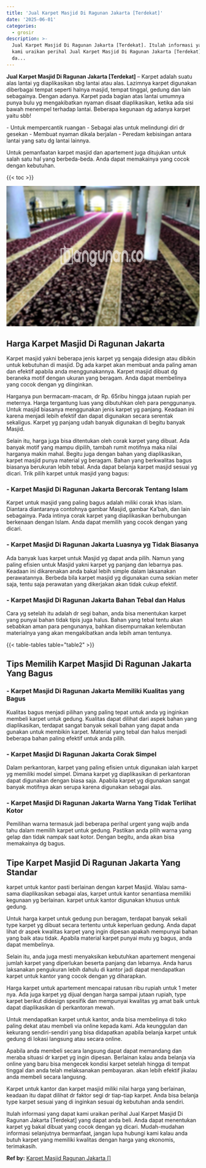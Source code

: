```yaml
---
title: 'Jual Karpet Masjid Di Ragunan Jakarta [Terdekat]'
date: '2025-06-01'
categories:
  - grosir
description: >-
  Jual Karpet Masjid Di Ragunan Jakarta [Terdekat]. Itulah informasi yang dapat
  kami uraikan perihal Jual Karpet Masjid Di Ragunan Jakarta [Terdekat] yang
  da...
---
```


**Jual Karpet Masjid Di Ragunan Jakarta \[Terdekat\]** – Karpet adalah suatu alas lantai yg diaplikasikan sbg lantai atau alas. Lazimnya karpet digunakan diberbagai tempat seperti halnya masjid, tempat tinggal, gedung dan lain sebagainya. Dengan adanya. Karpet pada bagian atas lantai umumnya punya bulu yg mengakibatkan nyaman disaat diaplikasikan, ketika ada sisi bawah menempel terhadap lantai. Beberapa kegunaan dg adanya karpet yaitu sbb!

\- Untuk mempercantik ruangan - Sebagai alas untuk melindungi diri dr gesekan - Membuat nyaman dikala berjalan - Peredam kebisingan antara lantai yang satu dg lantai lainnya.

Untuk pemanfaatan karpet masjid dan apartement juga ditujukan untuk salah satu hal yang berbeda-beda. Anda dapat memakainya yang cocok dengan kebutuhan.

{{< toc >}}

![Jual Karpet Masjid Di Ragunan Jakarta [Terdekat]](/images/grosir-karpet-murah-79.png)

## Harga Karpet Masjid Di Ragunan Jakarta

Karpet masjid yakni beberapa jenis karpet yg sengaja didesign atau dibikin untuk kebutuhan di masjid. Dg ada karpet akan membuat anda paling aman dan efektif apabila anda menggunakannya. Karpet masjid dibuat dg beraneka motif dengan ukuran yang beragam. Anda dapat membelinya yang cocok dengan yg diinginkan.

Harganya pun bermacam-macam, dr Rp. 65ribu hingga jutaan rupiah per meternya. Harga tergantung luas yang dibutuhkan oleh para penggunanya. Untuk masjid biasanya menggunakan jenis karpet yg panjang. Keadaan ini karena menjadi lebih efektif dan dapat digunakan secara serentak sekaligus. Karpet yg panjang udah banyak digunakan di begitu banyak Masjid.

Selain itu, harga juga bisa ditentukan oleh corak karpet yang dibuat. Ada banyak motif yang mampu dipilih, tambah rumit motifnya maka nilai harganya makin mahal. Begitu juga dengan bahan yang diaplikasikan, karpet masjid punya material yg beragam. Bahan yang berkwalitas bagus biasanya berukuran lebih tebal. Anda dapat belanja karpet masjid sesuai yg dicari. Trik pilih karpet untuk masjid yang bagus:

### \- Karpet Masjid Di Ragunan Jakarta Bercorak Tentang Islam

Karpet untuk masjid yang paling bagus adalah miliki corak khas islam. Diantara diantaranya contohnya gambar Masjid, gambar Ka’bah, dan lain sebagainya. Pada intinya corak karpet yang diaplikasikan berhubungan berkenaan dengan Islam. Anda dapat memilih yang cocok dengan yang dicari.

### \- Karpet Masjid Di Ragunan Jakarta Luasnya yg Tidak Biasanya

Ada banyak luas karpet untuk Masjid yg dapat anda pilih. Namun yang paling efisien untuk Masjid yakni karpet yg panjang dan lebarnya pas. Keadaan ini dikarenakan anda bakal lebih simple dalam laksanakan perawatannya. Berbeda bila karpet masjid yg digunakan cuma sekian meter saja, tentu saja perawatan yang dikerjakan akan tidak cukup efektif.

### \- Karpet Masjid Di Ragunan Jakarta Bahan Tebal dan Halus

Cara yg setelah itu adalah dr segi bahan, anda bisa menentukan karpet yang punyai bahan tidak tipis juga halus. Bahan yang tebal tentu akan sebabkan aman para pengunanya, bahkan disempurnakan kelembutan materialnya yang akan mengakibatkan anda lebih aman tentunya.

{{< table-tables table="table2" >}}

## Tips Memilih Karpet Masjid Di Ragunan Jakarta Yang Bagus

### \- Karpet Masjid Di Ragunan Jakarta Memiliki Kualitas yang Bagus

Kualitas bagus menjadi pilihan yang paling tepat untuk anda yg inginkan membeli karpet untuk gedung. Kualitas dapat dilihat dari aspek bahan yang diaplikasikan, terdapat sangat banyak sekali bahan yang dapat anda gunakan untuk membikin karpet. Material yang tebal dan halus menjadi beberapa bahan paling efektif untuk anda pilih.

### \- Karpet Masjid Di Ragunan Jakarta Corak Simpel

Dalam perkantoran, karpet yang paling efisien untuk digunakan ialah karpet yg memiliki model simpel. Dimana karpet yg diaplikasikan di perkantoran dapat digunakan dengan biasa saja. Apabila karpet yg digunakan sangat banyak motifnya akan serupa karena digunakan sebagai alas.

### \- Karpet Masjid Di Ragunan Jakarta Warna Yang Tidak Terlihat Kotor

Pemilihan warna termasuk jadi beberapa perihal urgent yang wajib anda tahu dalam memilih karpet untuk gedung. Pastikan anda pilih warna yang gelap dan tidak nampak saat kotor. Dengan begitu, anda akan bisa memakainya dg bagus.

## Tipe Karpet Masjid Di Ragunan Jakarta Yang Standar

karpet untuk kantor pasti berlainan dengan karpet Masjid. Walau sama-sama diaplikasikan sebagai alas, karpet untuk kantor senantiasa memiliki kegunaan yg berlainan. karpet untuk kantor digunakan khusus untuk gedung.

Untuk harga karpet untuk gedung pun beragam, terdapat banyak sekali type karpet yg dibuat secara tertentu untuk keperluan gedung. Anda dapat lihat dr aspek kwalitas karpet yang ingin dipesan apakah mempunyai bahan yang baik atau tidak. Apabila material karpet punyai mutu yg bagus, anda dapat membelinya.

Selain itu, anda juga mesti menyaksikan kebutuhkan apartement mengenai jumlah karpet yang diperlukan beserta panjang dan lebarnya. Anda harus laksanakan pengukuran lebih dahulu di kantor jadi dapat mendapatkan karpet untuk kantor yang cocok dengan yg diharapkan.

Harga karpet untuk apartement mencapai ratusan ribu rupiah untuk 1 meter nya. Ada juga karpet yg dijual dengan harga sampai jutaan rupiah, type karpet berikut didesign spesifik dan mempunyai kwalitas yg amat baik untuk dapat diaplikasikan di perkantoran mewah.

Untuk mendapatkan karpet untuk kantor, anda bisa membelinya di toko paling dekat atau membeli via online kepada kami. Ada keunggulan dan kekurang sendiri-sendiri yang bisa didapatkan apabila belanja karpet untuk gedung di lokasi langsung atau secara online.

Apabila anda membeli secara langsung dapat dapat memandang dan meraba situasi dr karpet yg ingin dipesan. Berlainan kalau anda belanja via online yang baru bisa mengecek kondisi karpet setelah hingga di tempat tinggal dan anda telah melaksanakan pembayaran. akan lebih efektif jikalau anda membeli secara langusng.

Karpet untuk kantor dan karpet masjid miliki nilai harga yang berlainan, keadaan itu dapat dilihat dr faktor segi dr tiap-tiap karpet. Anda bisa belanja type karpet sesuai yang di inginkan sesuai dg kebutuhan anda sendiri.

Itulah informasi yang dapat kami uraikan perihal Jual Karpet Masjid Di Ragunan Jakarta \[Terdekat\] yang dapat anda beli. Anda dapat menentukan karpet yg bakal dibuat yang cocok dengan yg dicari. Mudah-mudahan informasi selanjutnya bermanfaat, jangan lupa hubungi kami kalau anda butuh karpet yang memiliki kwalitas dengan harga yang ekonomis, terimakasih.

**Ref by:**  [Karpet Masjid Ragunan Jakarta []](https://id.wikipedia.org/wiki/Karpet)
